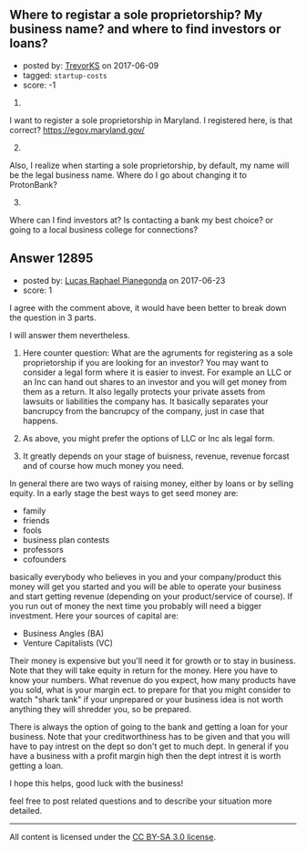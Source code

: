 ## Where to registar a sole proprietorship? My business name? and where to find investors or loans?

- posted by: [TrevorKS](https://stackexchange.com/users/8515739/trevorks) on 2017-06-09
- tagged: `startup-costs`
- score: -1

1) 

I want to register a sole proprietorship in Maryland. I registered here, is that correct? https://egov.maryland.gov/

2)

Also, I realize when starting a sole proprietorship, by default, my name will be the legal business name. Where do I go about changing it to ProtonBank?

3)

Where can I find investors at? Is contacting a bank my best choice? or going to a local business college for connections?


## Answer 12895

- posted by: [Lucas Raphael Pianegonda](https://stackexchange.com/users/10909545/lucas-raphael-pianegonda) on 2017-06-23
- score: 1

I agree with the comment above, it would have been better to break down the question in 3 parts.

I will answer them nevertheless.

1. Here counter question: What are the agruments for registering as a sole proprietorship if you are looking for an investor? You may want to consider a legal form where it is easier to invest. For example an LLC or an Inc can hand out shares to an investor and you will get money from them as a return. It also legally protects your private assets from lawsuits or liabilities the company has. It basically separates your bancrupcy from the bancrupcy of the company, just in case that happens.

2. As above, you might prefer the options of LLC or Inc als legal form.

3. It greatly depends on your stage of buisness, revenue, revenue forcast and of course how much money you need. 

In general there are two ways of raising money, either by loans or by selling equity. In a early stage the best ways to get seed money are:

- family
- friends
- fools
- business plan contests
- professors
- cofounders

 basically everybody who believes in you and your company/product this money will get you started and you will be able to operate your business and start getting revenue (depending on your product/service of course). If you run out of money the next time you probably will need a bigger investment. Here your sources of capital are:

- Business Angles (BA)
- Venture Capitalists (VC)

Their money is expensive but you'll need it for growth or to stay in business. Note that they will take equity in return for the money. Here you have to know your numbers. What revenue do you expect, how many products have you sold, what is your margin ect. to prepare for that you might consider to watch "shark tank" if your unprepared or your business idea is not worth anything they will shredder you, so be prepared. 

There is always the option of going to the bank and getting a loan for your business. Note that your creditworthiness has to be given and that you will have to pay intrest on the dept so don't get to much dept. In general if you have a business with a profit margin high then the dept intrest it is worth getting a loan.

I hope this helps, good luck with the business!

feel free to post related questions and to describe your situation more detailed.



---

All content is licensed under the [CC BY-SA 3.0 license](https://creativecommons.org/licenses/by-sa/3.0/).
